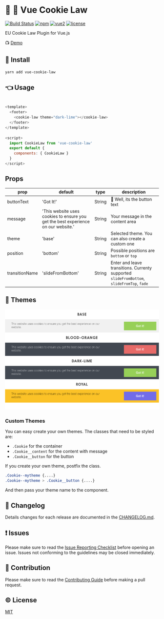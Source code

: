 # 🍪 👮 Vue Cookie Law
[![Build Status](https://travis-ci.org/apertureless/vue-cookie-law.svg?branch=develop)](https://travis-ci.org/apertureless/vue-cookie-law)
[![npm](https://img.shields.io/npm/v/vue-cookie-law.svg)](https://www.npmjs.com/package/vue-cookie-law)
[![vue2](https://img.shields.io/badge/vue-2.x-brightgreen.svg)](https://vuejs.org/)
[![license](https://img.shields.io/github/license/mashape/apistatus.svg)](https://github.com/apertureless/vue-cookie-law/blob/master/LICENSE)

EU Cookie Law Plugin for Vue.js

📺 [Demo](https://apertureless.github.io/vue-cookie-law/)

## 🔧  Install
`yarn add vue-cookie-law`

## 👈 Usage

```javascript

<template>
  <footer>
    <cookie-law theme="dark-lime"></cookie-law>
  </footer>
</template>

<script>
  import CookieLaw from 'vue-cookie-law'
  export default {
    components: { CookieLaw }
  }
</script>
```

## Props
| prop | default | type | description
|---|---|---|---|
| buttonText | 'Got It!' | String | 🔘 Well, its the button text
| message | 'This website uses cookies to ensure you get the best experience on our website.' | String | Your message in the content area
| theme | 'base' | String | Selected theme. You can also create a custom one
| position | 'bottom' | String | Possible positions are `bottom` or `top`
| transitionName | 'slideFromBottom' | String | Enter and leave transitions. Currenty supported `slideFromBottom`, `slideFromTop`, `fade`

## 💅 Themes

![Cookie Law Themes](static/cookie-law-themes.png)

### Custom Themes
You can easy create your own themes. The classes that need to be styled are:

- `.Cookie` for the container
- `.Cookie__content` for the content with message
- `.Cookie__button` for the button

If you create your own theme, postfix the class.

```css
.Cookie--mytheme {....}
.Cookie--mytheme > .Cookie__button {....}
```

And then pass your theme name to the component.

## :scroll: Changelog
Details changes for each release are documented in the [CHANGELOG.md](https://github.com/apertureless/vue-cookie-law/blob/develop/CHANGELOG.md).


## :exclamation: Issues
Please make sure to read the [Issue Reporting Checklist](https://github.com/apertureless/vue-cookie-law/blob/develop/CONTRIBUTING.md#issue-reporting-guidelines) before opening an issue. Issues not conforming to the guidelines may be closed immediately.


## :muscle: Contribution
Please make sure to read the [Contributing Guide](https://github.com/apertureless/vue-cookie-law/blob/develop/CONTRIBUTING.md) before making a pull request.

## :copyright: License

[MIT](http://opensource.org/licenses/MIT)
